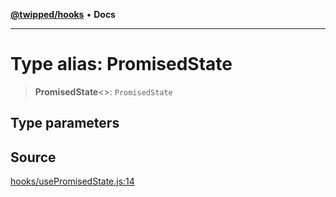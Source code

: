 [**@twipped/hooks**](../../README.md) • **Docs**

***

# Type alias: PromisedState

> **PromisedState**\<\>: `PromisedState`

## Type parameters

## Source

[hooks/usePromisedState.js:14](https://github.com/Twipped/hooks/blob/main/hooks/usePromisedState.js#L14)
